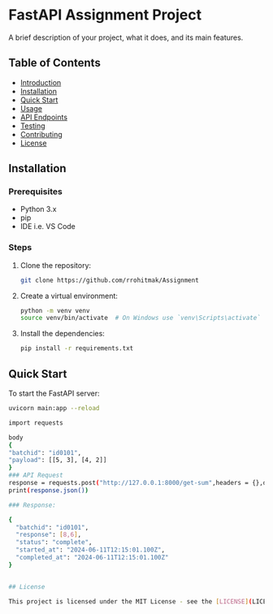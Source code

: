 # FastAPI Assignment Project

A brief description of your project, what it does, and its main features.

## Table of Contents
- [Introduction](#introduction)
- [Installation](#installation)
- [Quick Start](#quick-start)
- [Usage](#usage)
- [API Endpoints](#api-endpoints)
- [Testing](#testing)
- [Contributing](#contributing)
- [License](#license)

## Installation

### Prerequisites
- Python 3.x
- pip
- IDE i.e. VS Code

### Steps
1. Clone the repository:
    ```bash
    git clone https://github.com/rrohitmak/Assignment
    ```
2. Create a virtual environment:
    ```bash
    python -m venv venv
    source venv/bin/activate  # On Windows use `venv\Scripts\activate`
    ```
3. Install the dependencies:
    ```bash
    pip install -r requirements.txt
    ```

## Quick Start
To start the FastAPI server:
```bash
uvicorn main:app --reload

import requests

body
{
"batchid": "id0101",
"payload": [[5, 3], [4, 2]]
}
### API Request
response = requests.post("http://127.0.0.1:8000/get-sum",headers = {},data=body)
print(response.json())

### Response:

{
  "batchid": "id0101",
  "response": [8,6],
  "status": "complete",
  "started_at": "2024-06-11T12:15:01.100Z",
  "completed_at": "2024-06-11T12:15:01.100Z"
}


## License

This project is licensed under the MIT License - see the [LICENSE](LICENSE) file for details.
